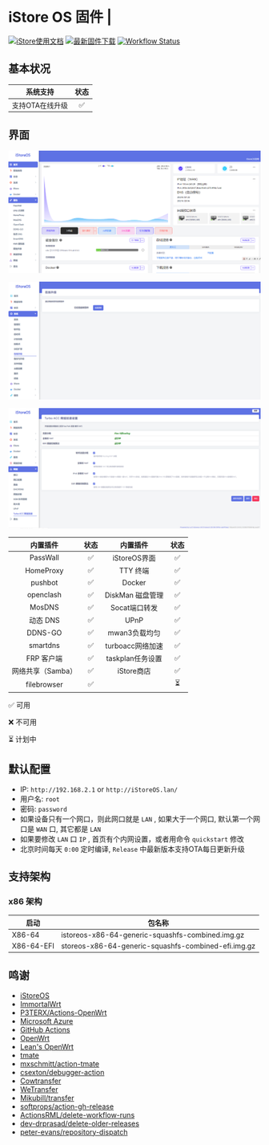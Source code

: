# iStore OS 固件 | 

[![iStore使用文档](https://img.shields.io/badge/使用文档-iStore%20OS-brightgreen?style=flat-square)](https://doc.linkease.com/zh/guide/istoreos) [![最新固件下载](https://img.shields.io/github/v/release/draco-china/istoreos-rk35xx-actions?style=flat-square&label=最新固件下载)](../../releases/latest)
[![Workflow Status](https://github.com/Jaykwok2999/istoreos-actions/actions/workflows/Builser-istoreos-24.10-X86_64.yml/badge.svg)]([https://github.com/Jaykwok2999/istoreos-actions](https://github.com/sos801107/iStoreOS)/actions/workflows/Builser-istoreos-24.10-X86_64.yml)

## 基本状况
| 系统支持                      | 状态 |
|:----------------------------:|:----:|
| 支持OTA在线升级                | ✅  |

## 界面

![screenshots](./diy/iStoreOS1.png)

![screenshots](./diy/iStoreOS2.png)

![screenshots](./diy/iStoreOS3.png)


| 内置插件                 | 状态 | 内置插件         | 状态 |
|:------------------------:|:----:|:----------------:|:----:|
| PassWall                 | ✅   | iStoreOS界面     | ✅   |
| HomeProxy                | ✅   | TTY 终端         | ✅   |
| pushbot                  | ✅   |  Docker          | ✅   |
| openclash                | ✅   | DiskMan 磁盘管理 | ✅   |
| MosDNS                   | ✅   | Socat端口转发           | ✅   |
| 动态 DNS                 | ✅   | UPnP            | ✅   |
| DDNS-GO                 | ✅   | mwan3负载均匀            | ✅   |
| smartdns                | ✅   | turboacc网络加速         | ✅   |
| FRP 客户端               | ✅   | taskplan任务设置         | ✅   |
| 网络共享（Samba）        | ✅   |  iStore商店      | ✅   |
| filebrowser              | ✅   |               | ⏳   |

✅ 可用

❌ 不可用

⏳ 计划中


## 默认配置

- IP: `http://192.168.2.1` or `http://iStoreOS.lan/`
- 用户名: `root`
- 密码: `password`
- 如果设备只有一个网口，则此网口就是 `LAN` , 如果大于一个网口, 默认第一个网口是 `WAN` 口, 其它都是 `LAN`
- 如果要修改 `LAN` 口 `IP` , 首页有个内网设置，或者用命令 `quickstart` 修改
- 北京时间每天 `0:00` 定时编译, `Release` 中最新版本支持OTA每日更新升级
## 支持架构

### x86 架构

| 启动       | 包名称                                              |
| ---------- | --------------------------------------------------- |
| X86-64     | istoreos-x86-64-generic-squashfs-combined.img.gz    |
| X86-64-EFI | storeos-x86-64-generic-squashfs-combined-efi.img.gz |

## 鸣谢

- [iStoreOS](https://github.com/istoreos/istoreos)
- [ImmortalWrt](https://github.com/immortalwrt/immortalwrt)
- [P3TERX/Actions-OpenWrt](https://github.com/P3TERX/Actions-OpenWrt)
- [Microsoft Azure](https://azure.microsoft.com)
- [GitHub Actions](https://github.com/features/actions)
- [OpenWrt](https://github.com/openwrt/openwrt)
- [Lean&#39;s OpenWrt](https://github.com/coolsnowwolf/lede)
- [tmate](https://github.com/tmate-io/tmate)
- [mxschmitt/action-tmate](https://github.com/mxschmitt/action-tmate)
- [csexton/debugger-action](https://github.com/csexton/debugger-action)
- [Cowtransfer](https://cowtransfer.com)
- [WeTransfer](https://wetransfer.com/)
- [Mikubill/transfer](https://github.com/Mikubill/transfer)
- [softprops/action-gh-release](https://github.com/softprops/action-gh-release)
- [ActionsRML/delete-workflow-runs](https://github.com/ActionsRML/delete-workflow-runs)
- [dev-drprasad/delete-older-releases](https://github.com/dev-drprasad/delete-older-releases)
- [peter-evans/repository-dispatch](https://github.com/peter-evans/repository-dispatch)
